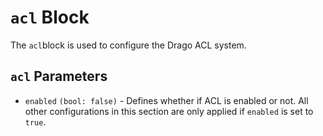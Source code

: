 # `acl` Block

The `acl`block is used to configure the Drago ACL system.

## `acl` Parameters

- `enabled` `(bool: false)` - Defines whether if ACL is enabled or not. All other configurations in this section are only applied if `enabled` is set to `true`.
